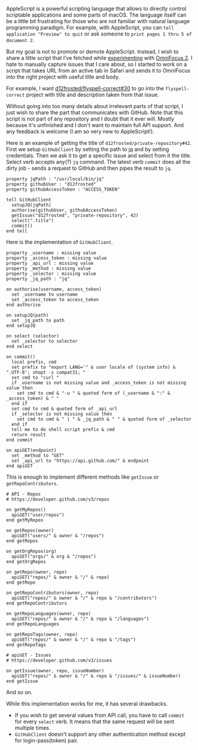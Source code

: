 AppleScript is a powerful scripting language that allows to directly control scriptable applications and some parts of macOS. The language itself can be a little bit frustrating for those who are not familiar with natural language programming paradigm. For example, with AppleScript, you can `tell application "Preview" to quit` or ask someone to `print pages 1 thru 5 of document 2`.

But my goal is not to promote or demote AppleScript. Instead, I wish to share a little script that I've fetched while [experimenting](/being-an-org-mode-addict) with [OmniFocus 2](https://www.omnigroup.com/omnifocus). I hate to manually capture issues that I care about, so I started to work on a script that takes URL from an active tab in Safari and sends it to OmniFocus into the right project with useful title and body.

For example, I want [d12frosted/flyspell-correct#30](https://github.com/d12frosted/flyspell-correct/issues/30) to go into the `flyspell-correct` project with title and description taken from that issue.

<!--more-->

Without going into too many details about irrelevant parts of that script, I just wish to share the part that communicates with GitHub. Note that this script is not part of any repository and I doubt that it ever will. Mostly because it's unfinished and I don't want to maintain full API support. And any feedback is welcome (I am so very new to AppleScript!).

Here is an example of getting the title of `d12frosted/private-repository#42`. First we setup `GitHubClient` by setting the path to [jq](https://stedolan.github.io/jq/) and by setting credentials. Then we ask it to get a specific issue and select from it the title. Select verb accepts any(?) `jq` command. The latest verb `commit` does all the dirty job - sends a request to GitHub and then pipes the result to `jq`.

``` applescript
property jqPath : "/usr/local/bin/jq"
property githubUser : "d12frosted"
property githubAccessToken : "ACCESS_TOKEN"

tell GitHubClient
  setupJQ(jqPath)
  authorise(githubUser, githubAccessToken)
  getIssue("d12frosted", "private-repository", 42)
  select(".title")
  commit()
end tell
```

Here is the implementation of `GitHubClient`.

``` applescript
property _username : missing value
property _access_token : missing value
property _api_url : missing value
property _method : missing value
property _selector : missing value
property _jq_path : "jq"

on authorise(username, access_token)
  set _username to username
  set _access_token to access_token
end authorise

on setupJQ(path)
  set _jq_path to path
end setupJQ

on select (selector)
  set _selector to selector
end select

on commit()
  local prefix, cmd
  set prefix to "export LANG='" & user locale of (system info) & ".UTF-8'; shopt -s compat31; "
  set cmd to "curl "
  if _username is not missing value and _access_token is not missing value then
    set cmd to cmd & "-u " & quoted form of (_username & ":" & _access_token) & " "
  end if
  set cmd to cmd & quoted form of _api_url
  if _selector is not missing value then
    set cmd to cmd & " | " & _jq_path & " " & quoted form of _selector
  end if
  tell me to do shell script prefix & cmd
  return result
end commit

on apiGET(endpoint)
  set _method to "GET"
  set _api_url to "https://api.github.com/" & endpoint
end apiGET
```

This is enough to implement different methods like `getIssue` or `getRepoContributors`.

``` applescript
# API - Repos
# https://developer.github.com/v3/repos

on getMyRepos()
  apiGET("user/repos")
end getMyRepos

on getRepos(owner)
  apiGET("users/" & owner & "/repos")
end getRepos

on getOrgRepos(org)
  apiGET("orgs/" & org & "/repos")
end getOrgRepos

on getRepo(owner, repo)
  apiGET("repos/" & owner & "/" & repo)
end getRepo

on getRepoContributors(owner, repo)
  apiGET("repos/" & owner & "/" & repo & "/contributors")
end getRepoContributors

on getRepoLanguages(owner, repo)
  apiGET("repos/" & owner & "/" & repo & "/languages")
end getRepoLanguages

on getRepoTags(owner, repo)
  apiGET("repos/" & owner & "/" & repo & "/tags")
end getRepoTags

# apiGET - Issues
# https://developer.github.com/v3/issues

on getIssue(owner, repo, issueNumber)
  apiGET("repos/" & owner & "/" & repo & "/issues/" & issueNumber)
end getIssue
```

And so on.

While this implementation works for me, it has several drawbacks.

- If you wish to get several values from API call, you have to call `commit` for every `select` verb. It means that the same request will be sent multiple times.
- `GitHubClient` doesn't support any other authentication method except for login-pass(token) pair.
